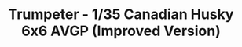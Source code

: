 ---
layout: product
title: "Trumpeter - 1/35 Canadian Husky 6x6 AVGP (Improved Version)"
price: "3150" 
desc: "N/A"
img_path: "/assets/img/TRU01506.jpg"
brand: "N/A"
available: false
special_offer: false
new: false
soon: false
cat: "010000"
subcat: "013400"
subsubcat: "0N/A"
sifra: "TRU01506"
popular: false
---
